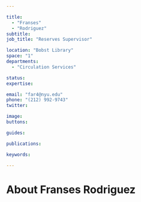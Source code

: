 ```yaml
---

title:
  - "Franses"
  - "Rodriguez"
subtitle: 
job_title: "Reserves Supervisor"

location: "Bobst Library"
space: "1"
departments:
  - "Circulation Services"

status: 
expertise:

email: "far4@nyu.edu"
phone: "(212) 992-9743"
twitter: 

image: 
buttons:

guides:

publications:

keywords:

---
```


# About Franses Rodriguez


